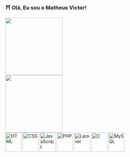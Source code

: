 ### ⛩ Olá, Eu sou o Matheus Victor!

<div>
  <img height="180em" src="https://github-readme-stats.vercel.app/api?username=MatVicDev&show_icons=true&theme=github_dark&locale=pt-br">
</div>
<div>
  <img height="180em" src="https://github-readme-stats.vercel.app/api/top-langs/?username=MatVicDev&theme=github_dark&layout=compact&locale=pt-br">
</div>

<div style="display: inline-block">
  <img align="center" alt="HTML" width="50" height="60" src="https://cdn.jsdelivr.net/gh/devicons/devicon/icons/html5/html5-original.svg" />
  <img align="center" alt="CSS" width="50" height="60" src="https://cdn.jsdelivr.net/gh/devicons/devicon/icons/css3/css3-original.svg" />
  <img align="center" alt="JavaScript" width="50" height="60" src="https://cdn.jsdelivr.net/gh/devicons/devicon/icons/javascript/javascript-original.svg" />
  <img align="center" alt="PHP" width="50" height="60" src="https://cdn.jsdelivr.net/gh/devicons/devicon/icons/php/php-plain.svg" />
  <img align="center" alt="Laravel" width="50" height="60" src="https://cdn.jsdelivr.net/gh/devicons/devicon/icons/laravel/laravel-plain.svg" />
  <img align="center" alt="C" width="50" height="60" src="https://cdn.jsdelivr.net/gh/devicons/devicon/icons/c/c-original.svg" />
  <img align="center" alt="MySQL" width="50" height="60" src="https://cdn.jsdelivr.net/gh/devicons/devicon/icons/mysql/mysql-original-wordmark.svg" />
</div>  
